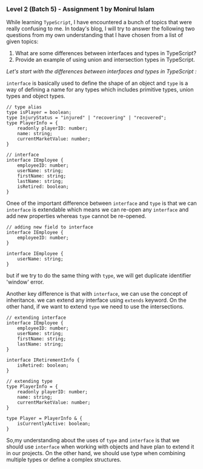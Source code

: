 ### Level 2 (Batch 5) - Assignment 1 by Monirul Islam

While learning `TypeScript`, I have encountered a bunch of topics that were really confusing to me. In today's blog, I will try to answer the following two questions from my own understanding that I have chosen from a list of given topics:

1. What are some differences between interfaces and types in TypeScript?
2. Provide an example of using union and intersection types in TypeScript.

_Let's start with the differences between interfaces and types in TypeScript :_

`interface` is basically used to define the shape of an object and `type` is a way of defining a name for any types which includes primitive types, union types and object types.

```
// type alias
type isPlayer = boolean;
type InjuryStatus = "injured" | "recovering" | "recovered";
type PlayerInfo = {
	readonly playerID: number;
	name: string;
	currentMarketValue: number;
}

// interface
interface IEmployee {
	employeeID: number;
	userName: string;
	firstName: string;
	lastName: string;
	isRetired: boolean;
}
```

Onee of the important difference between `interface` and `type` is that we can `interface` is extendable which means we can re-open any `interface` and add new properties whereas `type` cannot be re-opened.

```
// adding new field to interface
interface IEmployee {
	employeeID: number;
}

interface IEmployee {
	userName: string;
}
```

but if we try to do the same thing with `type`, we will get duplicate identifier 'window' error.

Another key difference is that with `interface`, we can use the concept of inheritance. we can extend any interface using `extends` keyword. On the other hand, if we want to extend `type` we need to use the intersections.

```
// extending interface
interface IEmployee {
	employeeID: number;
	userName: string;
	firstName: string;
	lastName: string;
}

interface IRetirementInfo {
	isRetired: boolean;
}

// extending type
type PlayerInfo = {
	readonly playerID: number;
	name: string;
	currentMarketValue: number;
}

type Player = PlayerInfo & {
	isCurrentlyActive: boolean;
}
```

So,my understanding about the uses of `type` and `interface` is that we should use `interface` when working with objects and have plan to extend it in our projects. On the other hand, we should use type when combining multiple types or define a complex structures.
